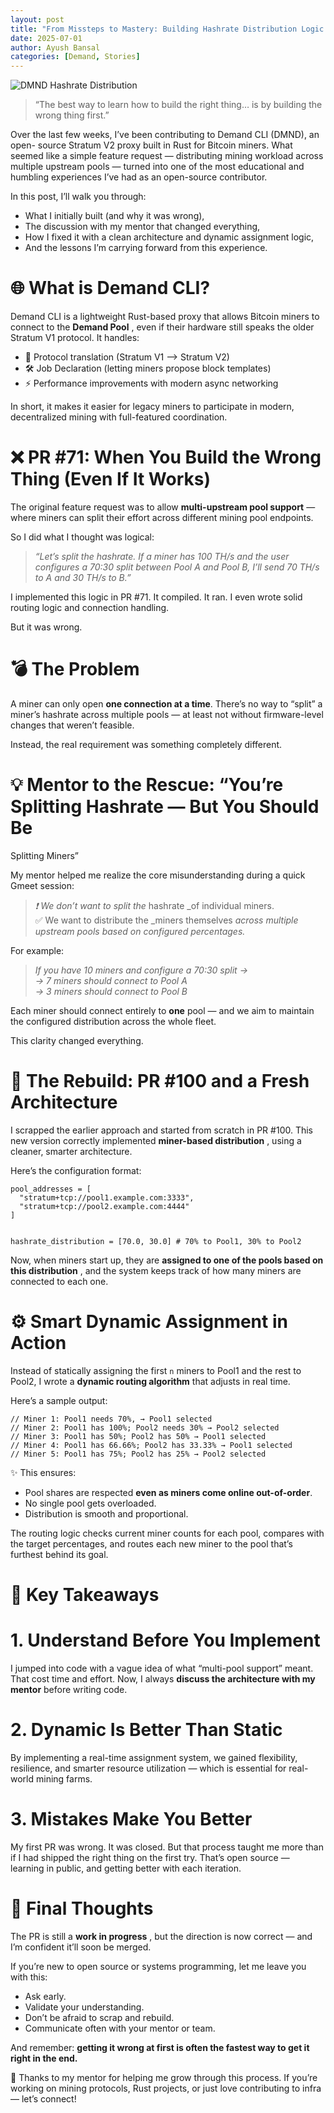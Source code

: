 ```yaml
---
layout: post
title: "From Missteps to Mastery: Building Hashrate Distribution Logic in DMND"
date: 2025-07-01
author: Ayush Bansal
categories: [Demand, Stories]
---
```


![DMND Hashrate Distribution](https://miro.medium.com/v2/resize:fit:640/format:webp/0*rIOfI5zag_gQA1XJ.jpg)

> “The best way to learn how to build the right thing… is by building the
> wrong thing first.”

Over the last few weeks, I’ve been contributing to Demand CLI (DMND), an open-
source Stratum V2 proxy built in Rust for Bitcoin miners. What seemed like a
simple feature request — distributing mining workload across multiple upstream
pools — turned into one of the most educational and humbling experiences I’ve
had as an open-source contributor.

In this post, I’ll walk you through:

  * What I initially built (and why it was wrong),
  * The discussion with my mentor that changed everything,
  * How I fixed it with a clean architecture and dynamic assignment logic,
  * And the lessons I’m carrying forward from this experience.

# 🌐 What is Demand CLI?

Demand CLI is a lightweight Rust-based proxy that allows Bitcoin miners to
connect to the **Demand Pool** , even if their hardware still speaks the older
Stratum V1 protocol. It handles:

  * 🧠 Protocol translation (Stratum V1 ⟶ Stratum V2)
  * 🛠️ Job Declaration (letting miners propose block templates)
  * ⚡ Performance improvements with modern async networking

In short, it makes it easier for legacy miners to participate in modern,
decentralized mining with full-featured coordination.

# ❌ PR #71: When You Build the Wrong Thing (Even If It Works)

The original feature request was to allow **multi-upstream pool support** —
where miners can split their effort across different mining pool endpoints.

So I did what I thought was logical:

> _“Let’s split the hashrate. If a miner has 100 TH/s and the user configures
> a 70:30 split between Pool A and Pool B, I’ll send 70 TH/s to A and 30 TH/s
> to B.”_

I implemented this logic in PR #71. It compiled. It ran. I even wrote solid
routing logic and connection handling.

But it was wrong.

# 💣 The Problem

A miner can only open **one connection at a time**. There’s no way to “split”
a miner’s hashrate across multiple pools — at least not without firmware-level
changes that weren’t feasible.

Instead, the real requirement was something completely different.

# 💡 Mentor to the Rescue: “You’re Splitting Hashrate — But You Should Be
Splitting Miners”

My mentor helped me realize the core misunderstanding during a quick Gmeet
session:

> _❗ We don’t want to split the_ hashrate _of individual miners.  
>  ✅ We want to distribute the _miners themselves _across multiple upstream
> pools based on configured percentages._

For example:

> _If you have 10 miners and configure a 70:30 split →  
>  → 7 miners should connect to Pool A  
>  → 3 miners should connect to Pool B_

Each miner should connect entirely to **one** pool — and we aim to maintain
the configured distribution across the whole fleet.

This clarity changed everything.

# 🧱 The Rebuild: PR #100 and a Fresh Architecture

I scrapped the earlier approach and started from scratch in PR #100. This new
version correctly implemented **miner-based distribution** , using a cleaner,
smarter architecture.

Here’s the configuration format:

    
    
    pool_addresses = [  
      "stratum+tcp://pool1.example.com:3333",  
      "stratum+tcp://pool2.example.com:4444"  
    ]
    
    
    hashrate_distribution = [70.0, 30.0] # 70% to Pool1, 30% to Pool2

Now, when miners start up, they are **assigned to one of the pools based on
this distribution** , and the system keeps track of how many miners are
connected to each one.

# ⚙️ Smart Dynamic Assignment in Action

Instead of statically assigning the first `n` miners to Pool1 and the rest to
Pool2, I wrote a **dynamic routing algorithm** that adjusts in real time.

Here’s a sample output:

    
    
    // Miner 1: Pool1 needs 70%, → Pool1 selected  
    // Miner 2: Pool1 has 100%; Pool2 needs 30% → Pool2 selected  
    // Miner 3: Pool1 has 50%; Pool2 has 50% → Pool1 selected  
    // Miner 4: Pool1 has 66.66%; Pool2 has 33.33% → Pool1 selected  
    // Miner 5: Pool1 has 75%; Pool2 has 25% → Pool2 selected

✨ This ensures:

  * Pool shares are respected **even as miners come online out-of-order**.
  * No single pool gets overloaded.
  * Distribution is smooth and proportional.

The routing logic checks current miner counts for each pool, compares with the
target percentages, and routes each new miner to the pool that’s furthest
behind its goal.

# 🧠 Key Takeaways

# 1\. Understand Before You Implement

I jumped into code with a vague idea of what “multi-pool support” meant. That
cost time and effort. Now, I always **discuss the architecture with my
mentor** before writing code.

# 2\. Dynamic Is Better Than Static

By implementing a real-time assignment system, we gained flexibility,
resilience, and smarter resource utilization — which is essential for real-
world mining farms.

# 3\. Mistakes Make You Better

My first PR was wrong. It was closed. But that process taught me more than if
I had shipped the right thing on the first try. That’s open source — learning
in public, and getting better with each iteration.

# 🧭 Final Thoughts

The PR is still a **work in progress** , but the direction is now correct —
and I’m confident it’ll soon be merged.

If you’re new to open source or systems programming, let me leave you with
this:

  * Ask early.
  * Validate your understanding.
  * Don’t be afraid to scrap and rebuild.
  * Communicate often with your mentor or team.

And remember: **getting it wrong at first is often the fastest way to get it
right in the end.**

🙌 Thanks to my mentor for helping me grow through this process. If you’re
working on mining protocols, Rust projects, or just love contributing to infra
— let’s connect!
